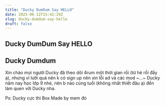 ```yaml
---
title: "Ducky DumDum Say HELLO"
date: 2025-06-12T15:42:29Z
slug: ducky-dumdum-say-hello
draft: false
---
```


## Ducky DumDum Say HELLO

## Ducky Dumdum

Xin chào mọi người 
Ducky đã theo dõi 4rum một thời gian rồi (từ hè rồi đấy ạ), nhưng vì lười quá nên k có sign up nên xin lỗi ad và các mod ~...~
Ducky năm nay học lớp 9 nhé, nên b nào cùng tuổi (không nhất thiết đâu ạ) đến làm quen với Ducky nha.

 
Ps: Ducky cực thì Box Made by mem đó
